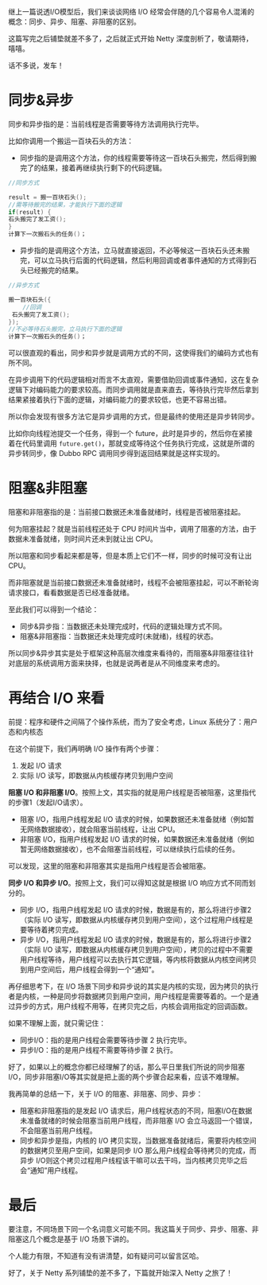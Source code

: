 继上一篇说透I/O模型后，我们来谈谈网络 I/O 经常会伴随的几个容易令人混淆的概念：同步、异步、阻塞、非阻塞的区别。

这篇写完之后铺垫就差不多了，之后就正式开始 Netty 深度剖析了，敬请期待，嘻嘻。

话不多说，发车！

# 同步&异步

同步和异步指的是：当前线程是否需要等待方法调用执行完毕。

比如你调用一个搬运一百块石头的方法：

- 同步指的是调用这个方法，你的线程需要等待这一百块石头搬完，然后得到搬完了的结果，接着再继续执行剩下的代码逻辑。

```c
//同步方式

result = 搬一百块石头();
//需等待搬完的结果，才能执行下面的逻辑
if(result) {
石头搬完了发工资();
}
计算下一次搬石头的任务()；
```

- 异步指的是调用这个方法，立马就直接返回，不必等候这一百块石头还未搬完，可以立马执行后面的代码逻辑，然后利用回调或者事件通知的方式得到石头已经搬完的结果。

```c
//异步方式

搬一百块石头({
    //回调
 石头搬完了发工资();
});
//不必等待石头搬完，立马执行下面的逻辑
计算下一次搬石头的任务()；
```

可以很直观的看出，同步和异步就是调用方式的不同，这使得我们的编码方式也有所不同。

在异步调用下的代码逻辑相对而言不太直观，需要借助回调或事件通知，这在复杂逻辑下对编码能力的要求较高。而同步调用就是直来直去，等待执行完毕然后拿到结果紧接着执行下面的逻辑，对编码能力的要求较低，也更不容易出错。

所以你会发现有很多方法它是异步调用的方式，但是最终的使用还是异步转同步。

比如你向线程池提交一个任务，得到一个 future，此时是异步的，然后你在紧接着在代码里调用 `future.get()`，那就变成等待这个任务执行完成，这就是所谓的异步转同步，像 Dubbo RPC 调用同步得到返回结果就是这样实现的。

# 阻塞&非阻塞

阻塞和非阻塞指的是：当前接口数据还未准备就绪时，线程是否被阻塞挂起。

何为阻塞挂起？就是当前线程还处于 CPU 时间片当中，调用了阻塞的方法，由于数据未准备就绪，则时间片还未到就让出 CPU。

所以阻塞和同步看起来都是等，但是本质上它们不一样，同步的时候可没有让出 CPU。

而非阻塞就是当前接口数据还未准备就绪时，线程不会被阻塞挂起，可以不断轮询请求接口，看看数据是否已经准备就绪。

至此我们可以得到一个结论：

- 同步&异步指：当数据还未处理完成时，代码的逻辑处理方式不同。
- 阻塞&非阻塞指：当数据还未处理完成时(未就绪)，线程的状态。

所以同步&异步其实是处于框架这种高层次维度来看待的，而阻塞&非阻塞往往针对底层的系统调用方面来抉择，也就是说两者是从不同维度来考虑的。

# 再结合 I/O 来看

前提：程序和硬件之间隔了个操作系统，而为了安全考虑，Linux 系统分了：用户态和内核态

在这个前提下，我们再明确 I/O 操作有两个步骤：

1. 发起 I/O 请求
2. 实际 I/O 读写，即数据从内核缓存拷贝到用户空间

**阻塞 I/O 和非阻塞 I/O**。按照上文，其实指的就是用户线程是否被阻塞，这里指代的步骤1（发起I/O请求）。

- 阻塞 I/O，指用户线程发起 I/O 请求的时候，如果数据还未准备就绪（例如暂无网络数据接收），就会阻塞当前线程，让出 CPU。
- 非阻塞 I/O，指用户线程发起 I/O 请求的时候，如果数据还未准备就绪（例如暂无网络数据接收），也不会阻塞当前线程，可以继续执行后续的任务。

可以发现，这里的阻塞和非阻塞其实是指用户线程是否会被阻塞。

**同步 I/O 和异步 I/O**。按照上文，我们可以得知这就是根据 I/O 响应方式不同而划分的。

- 同步 I/O，指用户线程发起 I/O 请求的时候，数据是有的，那么将进行步骤2（实际 I/O 读写，即数据从内核缓存拷贝到用户空间），这个过程用户线程是要等待着拷贝完成。
- 异步 I/O，指用户线程发起 I/O 请求的时候，数据是有的，那么将进行步骤2（实际 I/O 读写，即数据从内核缓存拷贝到用户空间），拷贝的过程中不需要用户线程等待，用户线程可以去执行其它逻辑，等内核将数据从内核空间拷贝到用户空间后，用户线程会得到一个“通知”。

再仔细思考下，在 I/O 场景下同步和异步说的其实是内核的实现，因为拷贝的执行者是内核，一种是同步将数据拷贝到用户空间，用户线程是需要等着的。一个是通过异步的方式，用户线程不用等，在拷贝完之后，内核会调用指定的回调函数。

如果不理解上面，就只需记住：

- 同步I/O：指的是用户线程会需要等待步骤 2 执行完毕。
- 异步I/O：指的是用户线程不需要等待步骤 2 执行。

好了，如果以上的概念你都已经理解了的话，那么平日里我们所说的同步阻塞I/O，同步非阻塞I/O等其实就是把上面的两个步骤合起来看，应该不难理解。

我再简单的总结一下，关于 I/O 的阻塞、非阻塞、同步、异步：

- 阻塞和非阻塞指的是发起 I/O 请求后，用户线程状态的不同，阻塞I/O在数据未准备就绪的时候会阻塞当前用户线程，而非阻塞 I/O 会立马返回一个错误，不会阻塞当前用户线程。
- 同步和异步是指，内核的 I/O 拷贝实现，当数据准备就绪后，需要将内核空间的数据拷贝至用户空间，如果是同步 I/O 那么用户线程会等待拷贝的完成，而异步 I/O则这个拷贝过程用户线程该干嘛可以去干吗，当内核拷贝完毕之后会“通知”用户线程。

# 最后

要注意，不同场景下同一个名词意义可能不同。我这篇关于同步、异步、阻塞、非阻塞这几个概念是基于 I/O 场景下讲的。

个人能力有限，不知道有没有讲清楚，如有疑问可以留言区哈。

好了，关于 Netty 系列铺垫的差不多了，下篇就开始深入 Netty 之旅了！

